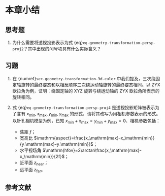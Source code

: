 # 本章小结

## 思考题

1. 为什么需要将透视投影表示为式 {eq}`eq-geometry-transformation-persp-proj2`？其中出现的问号项具有什么实际含义？

## 习题

1. 在 {numref}`sec-geometry-transformation-3d-euler` 中我们提及，三次绕固定轴旋转的最终姿态和以相反顺序三次绕运动轴旋转的最终姿态相同。以 ZYX 欧拉角为例，证明：绕固定轴的 XYZ 旋转与绕运动轴的 ZYX 欧拉角所表示的旋转相同。

2. 式 {eq}`eq-geometry-transformation-persp-proj4` 是透视投影矩阵被表示为了含有 $x_\mathrm{min},x_\mathrm{max},y_\mathrm{min},y_\mathrm{max}$ 的形式，请将其改写为用相机参数表示的形式。以针孔相机模型为例，已知 $x_\mathrm{min}+x_\mathrm{max}=y_\mathrm{min}+y_\mathrm{max}=0$，相机参数包括：
    + 焦距 $f$；
    + 宽高比 $\mathrm{aspect}=\frac{x_\mathrm{max}-x_\mathrm{min}}{y_\mathrm{max}-y_\mathrm{min}}$；
    + 水平视场角 $\mathrm{hfov}=2\arctan\frac{x_\mathrm{max}-x_\mathrm{min}}{2f}$；
    + 近平面 $z_\mathrm{near}$；
    + 远平面 $z_\mathrm{far}$。

## 参考文献

```{bibliography} ref.bib
```
